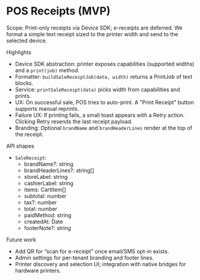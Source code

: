 # POS Receipts (MVP)

Scope: Print-only receipts via Device SDK; e-receipts are deferred. We format a simple text receipt sized to the printer width and send to the selected device.

Highlights

- Device SDK abstraction: printer exposes capabilities (supported widths) and a `print(job)` method.
- Formatter: `buildSaleReceiptJob(data, width)` returns a PrintJob of text blocks.
- Service: `printSaleReceipt(data)` picks width from capabilities and prints.
- UX: On successful sale, POS tries to auto-print. A "Print Receipt" button supports manual reprints.
- Failure UX: If printing fails, a small toast appears with a Retry action. Clicking Retry resends the last receipt payload.
- Branding: Optional `brandName` and `brandHeaderLines` render at the top of the receipt.

API shapes

- `SaleReceipt`:
  - brandName?: string
  - brandHeaderLines?: string[]
  - storeLabel: string
  - cashierLabel: string
  - items: CartItem[]
  - subtotal: number
  - tax?: number
  - total: number
  - paidMethod: string
  - createdAt: Date
  - footerNote?: string

Future work

- Add QR for “scan for e-receipt” once email/SMS opt-in exists.
- Admin settings for per-tenant branding and footer lines.
- Printer discovery and selection UI; integration with native bridges for hardware printers.

